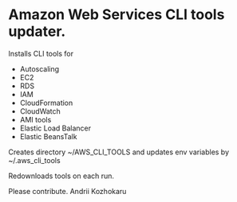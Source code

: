 Amazon Web Services CLI tools updater.
===============

Installs CLI tools for
- Autoscaling
- EC2
- RDS
- IAM
- CloudFormation
- CloudWatch
- AMI tools
- Elastic Load Balancer
- Elastic BeansTalk

Creates directory ~/AWS_CLI_TOOLS and updates env variables by ~/.aws_cli_tools

Redownloads tools on each run.


Please contribute.
Andrii Kozhokaru
